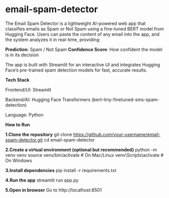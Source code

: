 # email-spam-detector
The Email Spam Detector is a lightweight AI-powered web app that classifies emails as Spam or Not Spam using a fine-tuned BERT model from Hugging Face.
Users can paste the content of any email into the app, and the system analyzes it in real-time, providing:

**Prediction**: Spam / Not Spam
**Confidence Score**: How confident the model is in its decision

The app is built with Streamlit for an interactive UI and integrates Hugging Face’s pre-trained spam detection models for fast, accurate results.

 **Tech Stack**

Frontend/UI: Streamlit

Backend/AI: Hugging Face Transformers (bert-tiny-finetuned-sms-spam-detection)

Language: Python

**How to Run**

**1.Clone the repository**
git clone https://github.com/your-username/email-spam-detector.git
cd email-spam-detector

**2.Create a virtual environment (optional but recommended)**
python -m venv venv
source venv/bin/activate   # On Mac/Linux
venv\Scripts\activate      # On Windows

**3.Install dependencies**
pip install -r requirements.txt

**4.Run the app**
streamlit run app.py

**5.Open in browser**
Go to  http://localhost:8501

